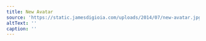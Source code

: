 ```yaml
---
title: New Avatar
source: 'https://static.jamesdigioia.com/uploads/2014/07/new-avatar.jpg'
altText: ''
caption: ''
---
```


